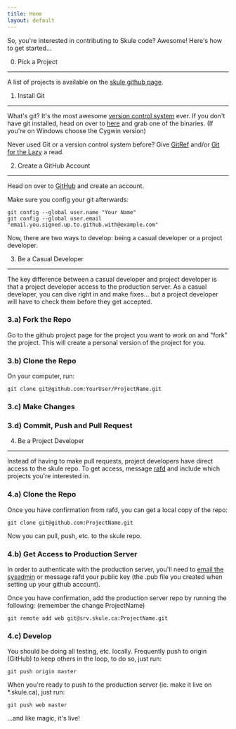 ```yaml
---
title: Home
layout: default
---
```


So, you're interested in contributing to Skule code? Awesome! Here's how to get started... 


0) Pick a Project
-----------------
A list of projects is available on the [skule github page](http://github.com/skule/).


1) Install Git
--------------

What's git? It's the most awesome [version control system](http://en.wikipedia.org/wiki/Revision_control) ever. 
If you don't have git installed, head on over to [here](http://git-scm.com/download) and grab one of the binaries. 
(If you're on Windows choose the Cygwin version)

Never used Git or a version control system before? 
Give [GitRef](http://gitref.org/) and/or [Git for the Lazy](http://www.spheredev.org/wiki/Git_for_the_lazy) a read.


2) Create a GitHub Account
--------------------------

Head on over to [GitHub](http://github.com/) and create an account.

Make sure you config your git afterwards:

    git config --global user.name "Your Name"
    git config --global user.email "email.you.signed.up.to.github.with@example.com"

Now, there are two ways to develop: being a casual developer or a project developer.

3) Be a Casual Developer
-------------------------

The key difference between a casual developer and project developer is that a project developer access to the production server. 
As a casual developer, you can dive right in and make fixes... but a project developer will have to check them before they get accepted.

### 3.a) Fork the Repo

Go to the github project page for the project you want to work on and "fork" the project.
This will create a personal version of the project for you.

### 3.b) Clone the Repo

On your computer, run:

    git clone git@github.com:YourUser/ProjectName.git
    
### 3.c) Make Changes

### 3.d) Commit, Push and Pull Request

4) Be a Project Developer
-------------------------

Instead of having to make pull requests, project developers have direct access to the skule repo.
To get access, message [rafd](http://github.com/rafd) and include which projects you're interested in.

### 4.a) Clone the Repo

Once you have confirmation from rafd, you can get a local copy of the repo:

    git clone git@github.com:ProjectName.git

Now you can pull, push, etc. to the skule repo.

### 4.b) Get Access to Production Server

In order to authenticate with the production server, you'll need to [email the sysadmin](mailto:sysadmin@skule.ca) 
or message rafd your public key (the .pub file you created when setting up your github account).

Once you have confirmation, add the production server repo by running the following: (remember the change ProjectName)

    git remote add web git@srv.skule.ca:ProjectName.git

### 4.c) Develop

You should be doing all testing, etc. locally. Frequently push to origin (GitHub) to keep others in the loop, to do so, just run:

    git push origin master

When you're ready to push to the production server (ie. make it live on *.skule.ca), just run:

    git push web master

...and like magic, it's live!